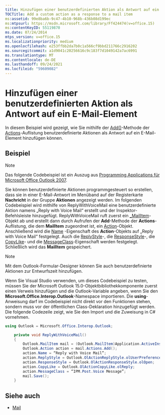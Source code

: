 ```yaml
---
title: Hinzufügen einer benutzerdefinierten Aktion als Antwort auf ein E-Mail-Element
TOCTitle: Add a custom action as a response to a mail item
ms:assetid: 99e8ba6b-9c47-4b10-968b-436b08d199ec
ms:mtpsurl: https://msdn.microsoft.com/library/Ff424474(v=office.15)
ms:contentKeyID: 55119870
ms.date: 07/24/2014
mtps_version: v=office.15
ms.localizationpriority: medium
ms.openlocfilehash: e253ffbb2da7b0c1a566cf9bbd211766c2916202
ms.sourcegitcommit: a1d9041c20256616c9c183f7d1049142a7ac6991
ms.translationtype: MT
ms.contentlocale: de-DE
ms.lasthandoff: 09/24/2021
ms.locfileid: "59609082"
---
```

# <a name="add-a-custom-action-as-a-response-to-a-mail-item"></a>Hinzufügen einer benutzerdefinierten Aktion als Antwort auf ein E-Mail-Element

In diesem Beispiel wird gezeigt, wie Sie mithilfe der [Add()](https://msdn.microsoft.com/library/bb612077\(v=office.15\))-Methode der [Actions](https://msdn.microsoft.com/library/bb611963\(v=office.15\))-Auflistung benutzerdefinierte Aktionen als Antwort auf ein E-Mail-Element hinzufügen können.

## <a name="example"></a>Beispiel

> [!NOTE] 
> Das folgende Codebeispiel ist ein Auszug aus [Programming Applications für Microsoft Office Outlook 2007](https://www.amazon.com/gp/product/0735622493?ie=UTF8&tag=msmsdn-20&linkCode=as2&camp=1789&creative=9325&creativeASIN=0735622493).


Sie können benutzerdefinierte Aktionen programmgesteuert so erstellen, dass sie in einer E-Mail-Antwort im Menüband auf der Registerkarte **Nachricht** in der Gruppe **Aktionen** angezeigt werden. Im folgenden Codebeispiel wird mithilfe von ReplyWithVoiceMail eine benutzerdefinierte Aktion namens „Reply with Voice Mail“ erstellt und der Inspektor-Befehlsleiste hinzugefügt. ReplyWithVoiceMail ruft zuerst ein [\_MailItem](https://msdn.microsoft.com/library/bb610623\(v=office.15\))-Objekt ab und erstellt dann durch Aufrufen der **Add**-Methode der **Actions**-Auflistung, die dem **MailItem** zugeordnet ist, ein [Action](https://msdn.microsoft.com/library/bb646971\(v=office.15\))-Objekt. Anschließend wird die [Name](https://msdn.microsoft.com/library/bb624053\(v=office.15\)) -Eigenschaft des **Action**-Objekts auf „Reply with Voice Mail“ festgelegt. Auch die [ReplyStyle](https://msdn.microsoft.com/library/bb624278\(v=office.15\))-, die [ResponseStyle](https://msdn.microsoft.com/library/bb622491\(v=office.15\))-, die [CopyLike](https://msdn.microsoft.com/library/bb624213\(v=office.15\))- und die [MessageClass](https://msdn.microsoft.com/library/bb624391\(v=office.15\))-Eigenschaft werden festgelegt. Schließlich wird das **MailItem** gespeichert.


> [!NOTE]
> Mit dem Outlook-Formular-Designer können Sie auch benutzerdefinierte Aktionen zur Entwurfszeit hinzufügen.


Wenn Sie Visual Studio verwenden, um dieses Codebeispiel zu testen, müssen Sie der Microsoft Outlook 15.0-Objektbibliothekkomponente zuerst einen Verweis hinzufügen und die Outlook-Variable angeben, wenn Sie den **Microsoft.Office.Interop.Outlook**-Namespace importieren. Die **using**-Anweisung darf im Codebeispiel nicht direkt vor den Funktionen stehen, sondern muss vor der öffentlichen Class-Deklaration hinzugefügt werden. Die folgende Codezeile zeigt, wie Sie den Import und die Zuweisung in C\# vornehmen.

```csharp
using Outlook = Microsoft.Office.Interop.Outlook;

    private void ReplyWithVoiceMail()
    {
        Outlook.MailItem mail = (Outlook.MailItem)Application.ActiveInspector().CurrentItem;
        Outlook.Action action = mail.Actions.Add();
        action.Name = “Reply with Voice Mail”;
        action.ReplyStyle = Outlook.OlActionReplyStyle.olUserPreference;
        action.ResponseStyle = Outlook.OlActionResponseStyle.olOpen;
        action.CopyLike = Outlook.OlActionCopyLike.olReply;
        action.MessageClass = “IPM.Post.Voice Message”;
        mail.Save();
    }
```

## <a name="see-also"></a>Siehe auch

- [Mail](mail.md)

